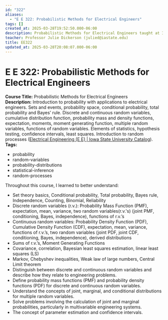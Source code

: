 ```yaml
---
id: "322"
aliases:
  - "E E 322: Probabilistic Methods for Electrical Engineers"
tags: []
created_at: 2025-03-28T19:52:50.000-06:00
description: Probabilistic Methods for Electrical Engineers taught at Iowa State University.
teacher: Professor Julie Dickerson (julied@iastate.edu)
title: EE322
updated_at: 2025-03-28T20:08:07.000-06:00
---
```



# E E 322: Probabilistic Methods for Electrical Engineers  
**Course Title:** Probabilistic Methods for Electrical Engineers  
**Description:** Introduction to probability with applications to electrical engineers. Sets and events, probability space, conditional probability, total probability and Bayes’ rule. Discrete and continuous random variables, cumulative distribution function, probability mass and density functions, expectation, moments, moment generating function, multiple random variables, functions of random variables. Elements of statistics, hypothesis testing, confidence intervals, least squares. Introduction to random processes ([Electrical Engineering (E E) | Iowa State University Catalog](https://catalog.iastate.edu/previouscatalogs/2022-2023/azcourses/e_e/#:~:text=Introduction%20to%20probability%20with%20applications,Introduction%20to%20random%20processes)).  
**Tags:**  
- probability  
- random-variables  
- probability-distributions  
- statistical-inference  
- random-processes  

Throughout this course, I learned to better understand:
- Set theory basics, Conditional probability, Total probability, Bayes rule, Independence, Counting, Binomial, Reliability  
- Discrete random variables (r.v.): Probability Mass Function (PMF), expectation, mean, variance, two random variables(r.v.'s) (joint PMF, conditioning, Bayes, independence), functions of r.v.’s  
- Continuous random variables: Probability Density Function (PDF), Cumulative Density Function (CDF), expectation, mean, variance, functions of r.v.’s, two random variables (joint PDF, joint CDF, conditioning, Bayes, independence), derived distributions  
- Sums of r.v.’s, Moment Generating Functions  
- Covariance, correlation, Bayesian least squares estimation, linear least squares (LS)  
- Markov, Chebyshev inequalities, Weak law of large numbers, Central Limit theorem
- Distinguish between discrete and continuous random variables and describe how they relate to engineering problems.
- Define probability mass functions (PMF) and probability density functions (PDF) for discrete and continuous random variables.
- Understand the concepts of joint, marginal, and conditional distributions for multiple random variables.
- Solve problems involving the calculation of joint and marginal probabilities, particularly in multivariable engineering systems.
- The concept of parameter estimation and confidence intervals.

